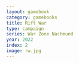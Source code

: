 ```yaml
---
layout: gamebook
category: gamebooks
title: Rift War
type: campaign
series: War Zone Nachmund
year: 2022
index: 2
image: rw.jpg
---
```

